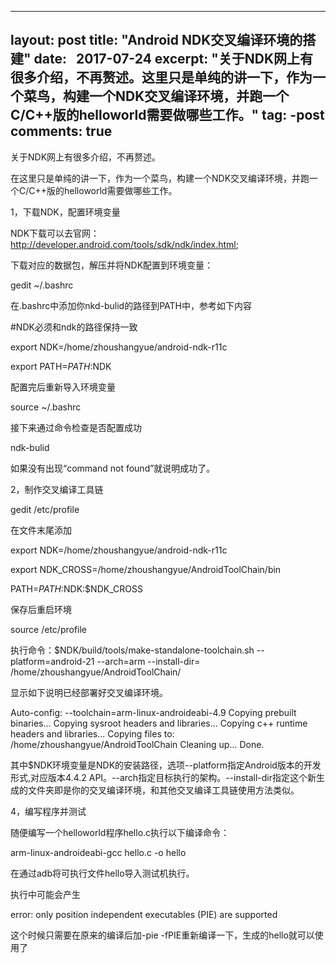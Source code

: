 
---
layout: post
title:  "Android NDK交叉编译环境的搭建"
date:   2017-07-24
excerpt: "关于NDK网上有很多介绍，不再赘述。这里只是单纯的讲一下，作为一个菜鸟，构建一个NDK交叉编译环境，并跑一个C/C++版的helloworld需要做哪些工作。" 
tag:
-post
comments: true
---
关于NDK网上有很多介绍，不再赘述。

在这里只是单纯的讲一下，作为一个菜鸟，构建一个NDK交叉编译环境，并跑一个C/C++版的helloworld需要做哪些工作。

1，下载NDK，配置环境变量

NDK下载可以去官网：http://developer.android.com/tools/sdk/ndk/index.html;

下载对应的数据包，解压并将NDK配置到环境变量：

gedit  ~/.bashrc

在.bashrc中添加你nkd-bulid的路径到PATH中，参考如下内容

#NDK必须和ndk的路径保持一致

export NDK=/home/zhoushangyue/android-ndk-r11c

export PATH=$PATH:$NDK

配置完后重新导入环境变量

source  ~/.bashrc

接下来通过命令检查是否配置成功

ndk-bulid

如果没有出现“command not found”就说明成功了。

2，制作交叉编译工具链

gedit /etc/profile

在文件末尾添加

export NDK=/home/zhoushangyue/android-ndk-r11c

export NDK_CROSS=/home/zhoushangyue/AndroidToolChain/bin

PATH=$PATH:$NDK:$NDK_CROSS

保存后重启环境

source /etc/profile

执行命令：$NDK/build/tools/make-standalone-toolchain.sh --platform=android-21 --arch=arm --install-dir=
/home/zhoushangyue/AndroidToolChain/

显示如下说明已经部署好交叉编译环境。

Auto-config: --toolchain=arm-linux-androideabi-4.9
Copying prebuilt binaries...
Copying sysroot headers and libraries...
Copying c++ runtime headers and libraries...
Copying files to: /home/zhoushangyue/AndroidToolChain
Cleaning up...
Done.

其中$NDK环境变量是NDK的安装路径，选项--platform指定Android版本的开发形式,对应版本4.4.2 API。--arch指定目标执行的架构。--install-dir指定这个新生成的文件夹即是你的交叉编译环境，和其他交叉编译工具链使用方法类似。

4，编写程序并测试

随便编写一个helloworld程序hello.c执行以下编译命令：

arm-linux-androideabi-gcc hello.c -o hello

在通过adb将可执行文件hello导入测试机执行。

执行中可能会产生

error: only position independent executables (PIE) are supported

这个时候只需要在原来的编译后加-pie -fPIE重新编译一下，生成的hello就可以使用了
